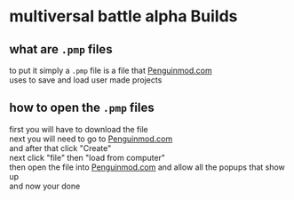 # multiversal battle alpha Builds

## what are ``.pmp`` files

to put it simply a ``.pmp`` file is a file that [Penguinmod.com](https://penguinmod.com/)<br>
uses to save and load user made projects

## how to open the ``.pmp`` files

first you will have to download the file<br>
next you will need to go to [Penguinmod.com](https://penguinmod.com/)<br>
and after that click "Create"<br>
next click "file" then "load from computer"<br>
then open the file into [Penguinmod.com](https://penguinmod.com/) and allow all the popups that show up<br>
and now your done
